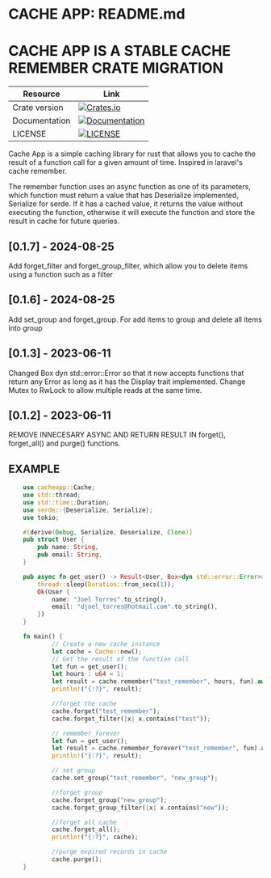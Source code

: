 # CACHE APP: README.md
# CACHE APP IS A STABLE CACHE REMEMBER CRATE MIGRATION

| Resource          | Link                                                                                                                              |
| ----------------- | ----------------------------------------------------------------------------------------------------------------------------------|
| Crate version     | [![Crates.io](https://img.shields.io/crates/v/wkhtmlapp?color=warning&style=plastic)](https://crates.io/crates/cacheapp)          |
| Documentation     | [![Documentation](https://docs.rs/cache_remember/badge.svg)](https://github.com/JoelTorresAr/cacheapp.git)                        |
| LICENSE           | [![LICENSE](https://img.shields.io/crates/l/cacheapp?style=plastic)](./LICENSE)


Cache App is a simple caching library for rust that allows you to cache the result of a function call for a given amount of time.
Inspired in laravel's cache remember.

The remember function uses an async function as one of its parameters, which function must return a value that has Deserialize implemented, 
Serialize for serde. If it has a cached value, it returns the value without executing the function, otherwise it will execute the function 
and store the result in cache for future queries.

## [0.1.7] - 2024-08-25
Add forget_filter and forget_group_filter, which allow you to delete items using a function such as a filter

## [0.1.6] - 2024-08-25
Add set_group and forget_group.
For add items to group and delete all items into group

## [0.1.3] - 2023-06-11
Changed Box dyn std::error::Error so that it now accepts functions that return any Error as long as it has the Display trait implemented.
Change Mutex to RwLock to allow multiple reads at the same time.

## [0.1.2] - 2023-06-11
REMOVE INNECESARY ASYNC AND RETURN RESULT IN forget(), forget_all() and purge() functions.
## EXAMPLE

```rust
    use cacheapp::Cache;
    use std::thread;
    use std::time::Duration;
    use serde::{Deserialize, Serialize};
    use tokio;

    #[derive(Debug, Serialize, Deserialize, Clone)]
    pub struct User {
        pub name: String,
        pub email: String,
    }

    pub async fn get_user() -> Result<User, Box<dyn std::error::Error>> {
        thread::sleep(Duration::from_secs(1));
        Ok(User {
            name: "Joel Torres".to_string(),
            email: "djoel_torres@hotmail.com".to_string(),
        })
    }

    fn main() {
            // Create a new cache instance
            let cache = Cache::new();
            // Get the result of the function call
            let fun = get_user();
            let hours : u64 = 1;
            let result = cache.remember("test_remember", hours, fun).await.unwrap();
            println!("{:?}", result);

            //forget the cache
            cache.forget("test_remember");
            cache.forget_filter(|x| x.contains("test"));

            // remember forever
            let fun = get_user();
            let result = cache.remember_forever("test_remember", fun).await.unwrap();
            println!("{:?}", result);

            // set group
            cache.set_group("test_remember", "new_group");

            //forget group
            cache.forget_group("new_group");
            cache.forget_group_filter(|x| x.contains("new"));

            //forget all cache
            cache.forget_all();
            println!("{:?}", cache);

            //purge expired records in cache
            cache.purge();
    }
```